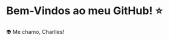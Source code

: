 # Bem-Vindos ao meu GitHub! :star:

:alien: Me chamo, Charlles!<BR>
<!---
:wrench: Gestor de Projetos, Operações e BI - Ubicua<BR>>
:mortar_board: Formado em Análise e Desenvolvimento de sistemas - Blockchain, criptomoedas e Finanças na era Digital - MBA em Gestão de Projetos e Metodologias Ágeis<BR>
:milky_way: Sou um eterno aprendiz desta vida de inúmeras possibilidades<BR>
-->
